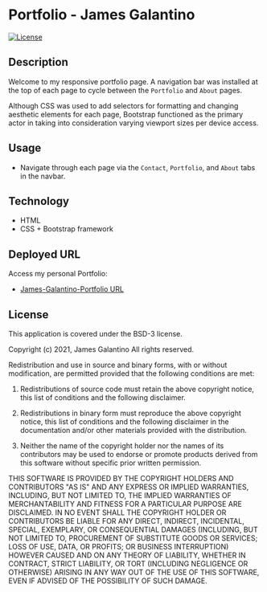 # Portfolio - James Galantino

[![License](https://img.shields.io/badge/License-BSD%203--Clause-blue.svg)](https://opensource.org/licenses/BSD-3-Clause)

## Description

Welcome to my responsive portfolio page. A navigation bar was installed at the top of each page to cycle between the `Portfolio` and `About` pages.

Although CSS was used to add selectors for formatting and changing aesthetic elements for each page, Bootstrap functioned as the primary actor in taking into consideration varying viewport sizes per device access.

## Usage

- Navigate through each page via the `Contact`, `Portfolio`, and `About` tabs in the navbar.

## Technology

- HTML
- CSS + Bootstrap framework

## Deployed URL

Access my personal Portfolio:

- [James-Galantino-Portfolio URL](https://jimbopulos.github.io/James-Galantino-Portfolio/)

## License

This application is covered under the BSD-3 license.

Copyright (c) 2021, James Galantino
All rights reserved.

Redistribution and use in source and binary forms, with or without
modification, are permitted provided that the following conditions are met:

1. Redistributions of source code must retain the above copyright notice, this
   list of conditions and the following disclaimer.

2. Redistributions in binary form must reproduce the above copyright notice,
   this list of conditions and the following disclaimer in the documentation
   and/or other materials provided with the distribution.

3. Neither the name of the copyright holder nor the names of its
   contributors may be used to endorse or promote products derived from
   this software without specific prior written permission.

THIS SOFTWARE IS PROVIDED BY THE COPYRIGHT HOLDERS AND CONTRIBUTORS "AS IS"
AND ANY EXPRESS OR IMPLIED WARRANTIES, INCLUDING, BUT NOT LIMITED TO, THE
IMPLIED WARRANTIES OF MERCHANTABILITY AND FITNESS FOR A PARTICULAR PURPOSE ARE
DISCLAIMED. IN NO EVENT SHALL THE COPYRIGHT HOLDER OR CONTRIBUTORS BE LIABLE
FOR ANY DIRECT, INDIRECT, INCIDENTAL, SPECIAL, EXEMPLARY, OR CONSEQUENTIAL
DAMAGES (INCLUDING, BUT NOT LIMITED TO, PROCUREMENT OF SUBSTITUTE GOODS OR
SERVICES; LOSS OF USE, DATA, OR PROFITS; OR BUSINESS INTERRUPTION) HOWEVER
CAUSED AND ON ANY THEORY OF LIABILITY, WHETHER IN CONTRACT, STRICT LIABILITY,
OR TORT (INCLUDING NEGLIGENCE OR OTHERWISE) ARISING IN ANY WAY OUT OF THE USE
OF THIS SOFTWARE, EVEN IF ADVISED OF THE POSSIBILITY OF SUCH DAMAGE.